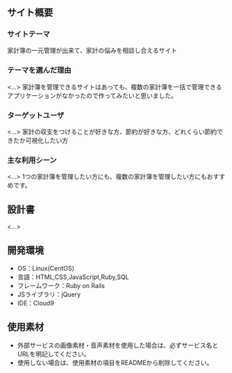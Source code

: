 # <CHOBO>

## サイト概要
### サイトテーマ
家計簿の一元管理が出来て、家計の悩みを相談し合えるサイト

### テーマを選んだ理由
<...>
家計簿を管理できるサイトはあっても、複数の家計簿を一括で管理できるアプリケーションがなかったので作ってみたいと思いました。

### ターゲットユーザ
<...>
家計の収支をつけることが好きな方、節約が好きな方、どれくらい節約できたか可視化したい方

### 主な利用シーン
<...>
1つの家計簿を管理したい方にも、複数の家計簿を管理したい方にもおすすめです。

## 設計書
<...>

## 開発環境
- OS：Linux(CentOS)
- 言語：HTML,CSS,JavaScript,Ruby,SQL
- フレームワーク：Ruby on Rails
- JSライブラリ：jQuery
- IDE：Cloud9

## 使用素材
- 外部サービスの画像素材・音声素材を使用した場合は、必ずサービス名とURLを明記してください。
- 使用しない場合は、使用素材の項目をREADMEから削除してください。